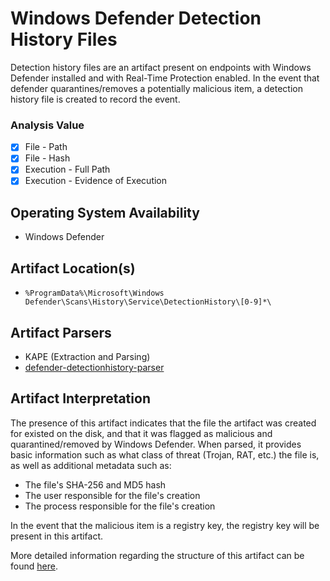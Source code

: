 # Windows Defender Detection History Files
Detection history files are an artifact present on endpoints with Windows Defender installed and with Real-Time Protection enabled. In the event that defender quarantines/removes a potentially malicious item, a detection history file is created to record the event.

### Analysis Value
 - [x] File - Path
 - [x] File - Hash
 - [x] Execution - Full Path
 - [x] Execution - Evidence of Execution

## Operating System Availability
 - Windows Defender

## Artifact Location(s)
 - `%ProgramData%\Microsoft\Windows Defender\Scans\History\Service\DetectionHistory\[0-9]*\`

## Artifact Parsers
 - KAPE (Extraction and Parsing)
 - [defender-detectionhistory-parser](https://github.com/jklepsercyber/defender-detectionhistory-parser)

## Artifact Interpretation
The presence of this artifact indicates that the file the artifact was created for existed on the disk, and that it was flagged as malicious and quarantined/removed by Windows Defender. When parsed, it provides basic information such as what class of threat (Trojan, RAT, etc.) the file is, as well as additional metadata such as:

 - The file's SHA-256 and MD5 hash
 - The user responsible for the file's creation
 - The process responsible for the file's creation

In the event that the malicious item is a registry key, the registry key will be present in this artifact.

More detailed information regarding the structure of this artifact can be found [here](https://github.com/libyal/dtformats/blob/main/documentation/Windows%20Defender%20scan%20DetectionHistory%20file%20format.asciidoc).